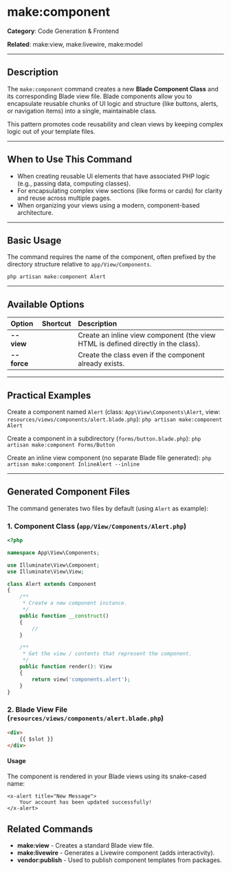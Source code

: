 # make:component

**Category**: Code Generation & Frontend

**Related**: make:view, make:livewire, make:model

---

## Description

The `make:component` command creates a new **Blade Component Class** and its corresponding Blade view file. Blade components allow you to encapsulate reusable chunks of UI logic and structure (like buttons, alerts, or navigation items) into a single, maintainable class.

This pattern promotes code reusability and clean views by keeping complex logic out of your template files.

---

## When to Use This Command

- When creating reusable UI elements that have associated PHP logic (e.g., passing data, computing classes).
- For encapsulating complex view sections (like forms or cards) for clarity and reuse across multiple pages.
- When organizing your views using a modern, component-based architecture.

---

## Basic Usage

The command requires the name of the component, often prefixed by the directory structure relative to `app/View/Components`.

`php artisan make:component Alert`

---

## Available Options

| Option | Shortcut | Description |
| :--- |:---------| :--- |
| **--view** |          | Create an inline view component (the view HTML is defined directly in the class). |
| **--force** |          | Create the class even if the component already exists. |

---

## Practical Examples

Create a component named `Alert` (class: `App\View\Components\Alert`, view: `resources/views/components/alert.blade.php`):
`php artisan make:component Alert`

Create a component in a subdirectory (`forms/button.blade.php`):
`php artisan make:component Forms/Button`

Create an inline view component (no separate Blade file generated):
`php artisan make:component InlineAlert --inline`

---

## Generated Component Files

The command generates two files by default (using `Alert` as example):

### 1. Component Class (`app/View/Components/Alert.php`)

```php
<?php

namespace App\View\Components;

use Illuminate\View\Component;
use Illuminate\View\View;

class Alert extends Component
{
    /**
     * Create a new component instance.
     */
    public function __construct()
    {
        //
    }

    /**
     * Get the view / contents that represent the component.
     */
    public function render(): View
    {
        return view('components.alert');
    }
}
```

### 2. Blade View File (`resources/views/components/alert.blade.php`)
```html
<div>
    {{ $slot }}
</div>
```
#### Usage

The component is rendered in your Blade views using its snake-cased name:
```
<x-alert title="New Message">
    Your account has been updated successfully!
</x-alert>
```
## Related Commands

* **make:view** - Creates a standard Blade view file.
* **make:livewire** - Generates a Livewire component (adds interactivity).
* **vendor:publish** - Used to publish component templates from packages.
